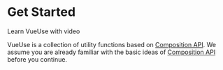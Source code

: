 # Get Started

<CourseLink href="https://vueschool.io/courses/vueuse-for-everyone?friend=vueuse">Learn VueUse with video</CourseLink>

VueUse is a collection of utility functions based on
[Composition API](https://v3.vuejs.org/guide/composition-api-introduction.html). We assume you are already familiar with
the basic ideas of [Composition API](https://v3.vuejs.org/guide/composition-api-introduction.html) before you continue.
